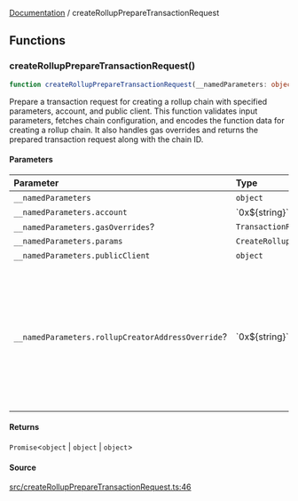 [Documentation](README.md) / createRollupPrepareTransactionRequest

## Functions

### createRollupPrepareTransactionRequest()

```ts
function createRollupPrepareTransactionRequest(__namedParameters: object): Promise<object | object | object>
```

Prepare a transaction request for creating a rollup chain with specified
parameters, account, and public client. This function validates input
parameters, fetches chain configuration, and encodes the function data for
creating a rollup chain. It also handles gas overrides and returns the
prepared transaction request along with the chain ID.

#### Parameters

| Parameter | Type | Description |
| :------ | :------ | :------ |
| `__namedParameters` | `object` | - |
| `__namedParameters.account` | \`0x$\{string\}\` | - |
| `__namedParameters.gasOverrides`? | `TransactionRequestGasOverrides` | - |
| `__namedParameters.params` | `CreateRollupParams` | - |
| `__namedParameters.publicClient` | `object` | - |
| `__namedParameters.rollupCreatorAddressOverride`? | \`0x$\{string\}\` | Specifies a custom address for the RollupCreator. By default, the address will be automatically detected based on the provided chain. |

#### Returns

`Promise`\<`object` \| `object` \| `object`\>

#### Source

[src/createRollupPrepareTransactionRequest.ts:46](https://github.com/anegg0/arbitrum-orbit-sdk/blob/763a3f41e7ea001cbb6fe81ac11cc794b4a0f94d/src/createRollupPrepareTransactionRequest.ts#L46)
